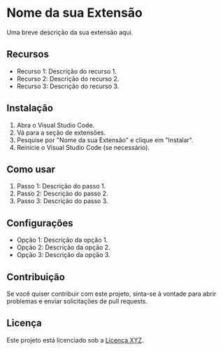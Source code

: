 # Nome da sua Extensão

Uma breve descrição da sua extensão aqui.

## Recursos

- Recurso 1: Descrição do recurso 1.
- Recurso 2: Descrição do recurso 2.
- Recurso 3: Descrição do recurso 3.

## Instalação

1. Abra o Visual Studio Code.
2. Vá para a seção de extensões.
3. Pesquise por "Nome da sua Extensão" e clique em "Instalar".
4. Reinicie o Visual Studio Code (se necessário).

## Como usar

1. Passo 1: Descrição do passo 1.
2. Passo 2: Descrição do passo 2.
3. Passo 3: Descrição do passo 3.

## Configurações

- Opção 1: Descrição da opção 1.
- Opção 2: Descrição da opção 2.
- Opção 3: Descrição da opção 3.

## Contribuição

Se você quiser contribuir com este projeto, sinta-se à vontade para abrir problemas e enviar solicitações de pull requests.

## Licença

Este projeto está licenciado sob a [Licença XYZ](link-da-licenca).
